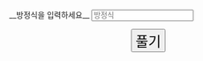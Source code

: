 <script src="https://cdnjs.cloudflare.com/ajax/libs/algebra.js/0.2.6/algebra.min.js"></script>
<link href="https://stackpath.bootstrapcdn.com/bootstrap/4.1.3/css/bootstrap.min.css" rel="stylesheet" integrity="sha384-MCw98/SFnGE8fJT3GXwEOngsV7Zt27NXFoaoApmYm81iuXoPkFOJwJ8ERdknLPMO" crossorigin="anonymous">
__방정식을 입력하세요__

<input id="boxer" type="text" class="form-control" placeholder="방정식" aria-label="eq" aria-describedby="basic-addon1">
<p style="text-align:center;">
    <button class="btn" style="font-size:25px;" onclick="solve()">풀기</button>
    <h1 id="whatisX"></h1>
</p>

<script>
    function solve(){
        var data = document.getElementById('boxer').value;
        document.getElementById('whatisX').innerHTML = 'x = '+ nerdamer(data,"x").toString;
    }
</script>
